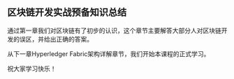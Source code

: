 ## 区块链开发实战预备知识总结

通过第一章我们对区块链有了初步的认识，这个章节主要解答大部分人对区块链开发的误区，并给出正确的答案。

从下一章Hyperledger Fabric架构详解章节，我们开始本课程的正式学习。

祝大家学习快乐！